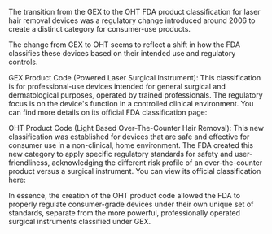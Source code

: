 The transition from the GEX to the OHT FDA product classification for laser hair removal devices was a regulatory change introduced around 2006 to create a distinct category for consumer-use products. 

The change from GEX to OHT seems to reflect a shift in how the FDA classifies these devices based on their intended use and regulatory controls.

GEX Product Code (Powered Laser Surgical Instrument): This classification is for professional-use devices intended for general surgical and dermatological purposes, operated by trained professionals. The regulatory focus is on the device's function in a controlled clinical environment. You can find more details on its official FDA classification page:

OHT Product Code (Light Based Over-The-Counter Hair Removal): This new classification was established for devices that are safe and effective for consumer use in a non-clinical, home environment. The FDA created this new category to apply specific regulatory standards for safety and user-friendliness, acknowledging the different risk profile of an over-the-counter product versus a surgical instrument. You can view its official classification here:

In essence, the creation of the OHT product code allowed the FDA to properly regulate consumer-grade devices under their own unique set of standards, separate from the more powerful, professionally operated surgical instruments classified under GEX.